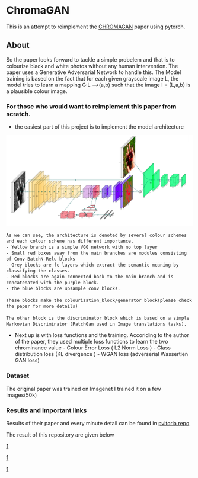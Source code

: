 # ChromaGAN

This is an attempt to reimplement the [CHROMAGAN](https://openaccess.thecvf.com/content_WACV_2020/papers/Vitoria_ChromaGAN_Adversarial_Picture_Colorization_with_Semantic_Class_Distribution_WACV_2020_paper.pdf) paper using pytorch.


## About

So the paper looks forward to tackle a simple probelem and that is to colourize black and white photos without any human intervention. The paper uses a Generative Adversarial Network to handle this. The Model training is based on the fact that for each given grayscale image L, the model tries to learn a mapping G:L -->(a,b) such that the image I = (L,a,b) is a plausible colour image. 

### For those who would want to reimplement this paper from scratch. 

- the easiest part of this project is to implement the model architecture

![Architecture](/images/1.png)

    As we can see, the architecture is denoted by several colour schemes and each colour scheme has different importance.
    - Yellow branch is a simple VGG network with no top layer
    - Small red boxes away from the main branches are modules consisting of Conv-BatchN-Relu blocks
    - Grey blocks are fc layers which extract the semantic meaning by classifying the classes.
    - Red blocks are again connected back to the main branch and is concatenated with the purple block.
    - the blue blocks are upsample conv blocks. 

    These blocks make the colourization_block/generator block(please check the paper for more details)

    The other block is the discriminator block which is based on a simple Markovian Discriminator (PatchGan used in Image translations tasks).

- Next up is with loss functions and the training.
        Accoriding to the author of the paper, they used multiple loss functions to learn the two chrominance value
          - Colour Error Loss ( L2 Norm Loss )
          - Class distribution loss (KL divergence )
          - WGAN loss (adverserial Wassertien GAN loss)
        
### Dataset
The original paper was trained on Imagenet
I trained it on a few images(50k)

### Results and Important links 

Results of their paper and every minute detail can be found in [pvitoria repo](https://github.com/pvitoria/ChromaGAN)

The result of this repository are given below

[1](/images/2.png)


[1](/images/3.png)


[1](/images/4.png)


